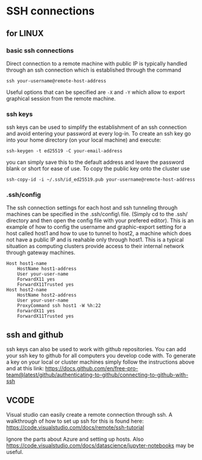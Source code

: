 # SSH connections

## for LINUX

### basic ssh connections

Direct connection to a remote machine with public IP is typically handled
through an ssh connection which is established through the command

```console
ssh your-username@remote-host-address
```

Useful options that can be specified are `-X` and `-Y` which allow to export
graphical session from the remote machine.

### ssh keys

ssh keys can be used to simplify the establishment of an ssh connection and
avoid entering your password at every log-in. To create an ssh key go into your
home directory (on your local machine) and execute:

```console
ssh-keygen -t ed25519 -C your-email-address
```

you can simply save this to the default address and leave the password blank
or short for ease of use.
To copy the public key onto the cluster use

```console
ssh-copy-id -i ~/.ssh/id_ed25519.pub your-username@remote-host-address
```

### .ssh/config

The ssh connection settings for each host and ssh tunneling through machines can
be specified in the \.ssh/config\ file. (Simply cd to the .ssh/ directory and
then open the config file with your prefered editor). This is an example of how
to config the username and graphic-export setting for a host called host1 and
how to use to tunnel to host2, a machine which does not have a public IP and is
reahable only through host1. This is a typical situation as computing clusters
provide access to their internal network through gateway machines.

```console
Host host1-name
    HostName host1-address
    User your-user-name
    ForwardX11 yes
    ForwardX11Trusted yes
Host host2-name
    HostName host2-address
    User your-user-name
    ProxyCommand ssh host1 -W %h:22
    ForwardX11 yes
    ForwardX11Trusted yes
```

## ssh and  github

ssh keys can also be used to work with github repositories. You can add your ssh
key to github for all computers you develop code with.
To generate a key on your local or cluster machines simply follow the instructions above and at this link:
https://docs.github.com/en/free-pro-team@latest/github/authenticating-to-github/connecting-to-github-with-ssh

## VCODE

Visual studio can easily create a remote connection through ssh.
A walkthrough of how to set up ssh for this is found here:
https://code.visualstudio.com/docs/remote/ssh-tutorial

Ignore the parts about Azure and setting up hosts. 
Also https://code.visualstudio.com/docs/datascience/jupyter-notebooks may be useful. 
